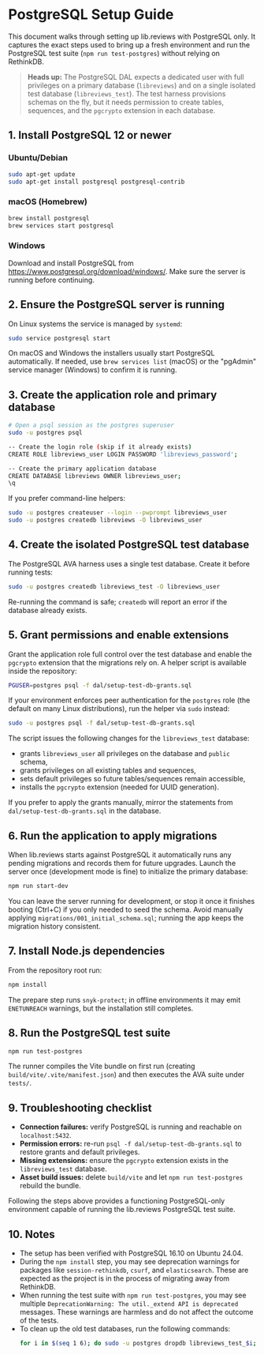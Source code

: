 # PostgreSQL Setup Guide

This document walks through setting up lib.reviews with PostgreSQL only. It captures the exact steps used to bring up a fresh environment and run the PostgreSQL test suite (`npm run test-postgres`) without relying on RethinkDB.

> **Heads up:** The PostgreSQL DAL expects a dedicated user with full privileges on a primary database (`libreviews`) and on a single isolated test database (`libreviews_test`). The test harness provisions schemas on the fly, but it needs permission to create tables, sequences, and the `pgcrypto` extension in each database.

## 1. Install PostgreSQL 12 or newer

### Ubuntu/Debian
```bash
sudo apt-get update
sudo apt-get install postgresql postgresql-contrib
```

### macOS (Homebrew)
```bash
brew install postgresql
brew services start postgresql
```

### Windows
Download and install PostgreSQL from <https://www.postgresql.org/download/windows/>. Make sure the server is running before continuing.

## 2. Ensure the PostgreSQL server is running

On Linux systems the service is managed by `systemd`:
```bash
sudo service postgresql start
```

On macOS and Windows the installers usually start PostgreSQL automatically. If needed, use `brew services list` (macOS) or the "pgAdmin" service manager (Windows) to confirm it is running.

## 3. Create the application role and primary database

```bash
# Open a psql session as the postgres superuser
sudo -u postgres psql

-- Create the login role (skip if it already exists)
CREATE ROLE libreviews_user LOGIN PASSWORD 'libreviews_password';

-- Create the primary application database
CREATE DATABASE libreviews OWNER libreviews_user;
\q
```

If you prefer command-line helpers:
```bash
sudo -u postgres createuser --login --pwprompt libreviews_user
sudo -u postgres createdb libreviews -O libreviews_user
```

## 4. Create the isolated PostgreSQL test database

The PostgreSQL AVA harness uses a single test database. Create it before running tests:

```bash
sudo -u postgres createdb libreviews_test -O libreviews_user
```

Re-running the command is safe; `createdb` will report an error if the database already exists.

## 5. Grant permissions and enable extensions

Grant the application role full control over the test database and enable the `pgcrypto` extension that the migrations rely on. A helper script is available inside the repository:

```bash
PGUSER=postgres psql -f dal/setup-test-db-grants.sql
```

If your environment enforces peer authentication for the `postgres` role (the
default on many Linux distributions), run the helper via `sudo` instead:

```bash
sudo -u postgres psql -f dal/setup-test-db-grants.sql
```

The script issues the following changes for the `libreviews_test` database:

- grants `libreviews_user` all privileges on the database and `public` schema,
- grants privileges on all existing tables and sequences,
- sets default privileges so future tables/sequences remain accessible,
- installs the `pgcrypto` extension (needed for UUID generation).

If you prefer to apply the grants manually, mirror the statements from `dal/setup-test-db-grants.sql` in the database.

## 6. Run the application to apply migrations

When lib.reviews starts against PostgreSQL it automatically runs any pending migrations and records them for future upgrades. Launch the server once (development mode is fine) to initialize the primary database:

```bash
npm run start-dev
```

You can leave the server running for development, or stop it once it finishes booting (Ctrl+C) if you only needed to seed the schema. Avoid manually applying `migrations/001_initial_schema.sql`; running the app keeps the migration history consistent.

## 7. Install Node.js dependencies

From the repository root run:
```bash
npm install
```

The prepare step runs `snyk-protect`; in offline environments it may emit `ENETUNREACH` warnings, but the installation still completes.

## 8. Run the PostgreSQL test suite

```bash
npm run test-postgres
```

The runner compiles the Vite bundle on first run (creating `build/vite/.vite/manifest.json`) and then executes the AVA suite under `tests/`.

## 9. Troubleshooting checklist

- **Connection failures:** verify PostgreSQL is running and reachable on `localhost:5432`.
- **Permission errors:** re-run `psql -f dal/setup-test-db-grants.sql` to restore grants and default privileges.
- **Missing extensions:** ensure the `pgcrypto` extension exists in the `libreviews_test` database.
- **Asset build issues:** delete `build/vite` and let `npm run test-postgres` rebuild the bundle.

Following the steps above provides a functioning PostgreSQL-only environment capable of running the lib.reviews PostgreSQL test suite.

## 10. Notes

- The setup has been verified with PostgreSQL 16.10 on Ubuntu 24.04.
- During the `npm install` step, you may see deprecation warnings for packages like `session-rethinkdb`, `csurf`, and `elasticsearch`. These are expected as the project is in the process of migrating away from RethinkDB.
- When running the test suite with `npm run test-postgres`, you may see multiple `DeprecationWarning: The util._extend API is deprecated` messages. These warnings are harmless and do not affect the outcome of the tests.
- To clean up the old test databases, run the following commands:
  ```bash
  for i in $(seq 1 6); do sudo -u postgres dropdb libreviews_test_$i; done
  ```
